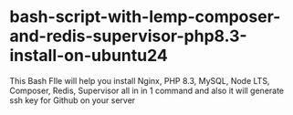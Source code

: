 # bash-script-with-lemp-composer-and-redis-supervisor-php8.3-install-on-ubuntu24
This Bash FIle will help you install Nginx, PHP 8.3, MySQL, Node LTS, Composer,  Redis, Supervisor all in in 1 command and also it will generate ssh key for Github on your server
